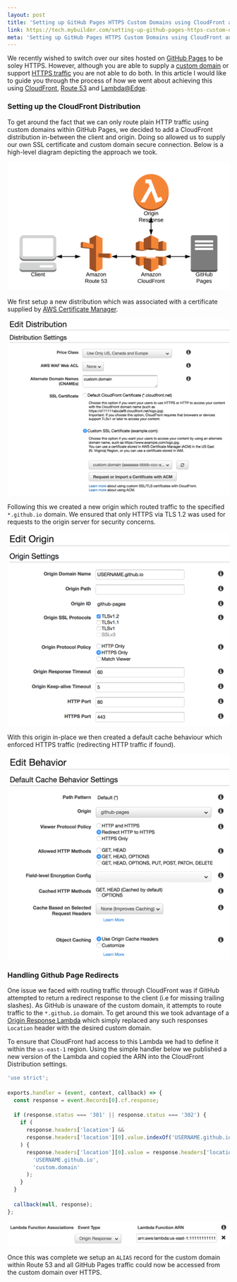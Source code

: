 ```yaml
---
layout: post
title: 'Setting up GitHub Pages HTTPS Custom Domains using CloudFront and Lambda@Edge'
link: https://tech.mybuilder.com/setting-up-github-pages-https-custom-domains-using-cloudfront-and-lambda-edge/
meta: 'Setting up GitHub Pages HTTPS Custom Domains using CloudFront and Lambda@Edge'
---
```


We recently wished to switch over our sites hosted on [GitHub Pages](https://pages.github.com/) to be soley HTTPS.
However, although you are able to supply a [custom domain](https://help.github.com/articles/using-a-custom-domain-with-github-pages/) or support [HTTPS traffic](https://github.com/blog/2186-https-for-github-pages) you are not able to do both.
In this article I would like to guide you through the process of how we went about achieving this using [CloudFront](https://aws.amazon.com/cloudfront/), [Route 53](https://aws.amazon.com/route53/) and [Lambda@Edge](https://aws.amazon.com/lambda/edge/).

<!--more-->

### Setting up the CloudFront Distribution

To get around the fact that we can only route plain HTTP traffic using custom domains within GitHub Pages, we decided to add a CloudFront distribution in-between the client and origin.
Doing so allowed us to supply our own SSL certificate and custom domain secure connection.
Below is a high-level diagram depicting the approach we took.

<img src="/uploads/setting-up-github-pages-https-custom-domains-using-cloudfront-and-lambda-edge/architecture.png" alt="Architecture" />

We first setup a new distribution which was associated with a certificate supplied by [AWS Certificate Manager](https://aws.amazon.com/certificate-manager/).

<img src="/uploads/setting-up-github-pages-https-custom-domains-using-cloudfront-and-lambda-edge/distribution.png" alt="Distribution Settings" />

Following this we created a new origin which routed traffic to the specified `*.github.io` domain.
We ensured that only HTTPS via TLS 1.2 was used for requests to the origin server for security concerns.

<img src="/uploads/setting-up-github-pages-https-custom-domains-using-cloudfront-and-lambda-edge/origin.png" alt="Distribution Origin" />

With this origin in-place we then created a default cache behaviour which enforced HTTPS traffic (redirecting HTTP traffic if found).

<img src="/uploads/setting-up-github-pages-https-custom-domains-using-cloudfront-and-lambda-edge/cache.png" alt="Default Cache Dehaviour" />

### Handling Github Page Redirects

One issue we faced with routing traffic through CloudFront was if GitHub attempted to return a redirect response to the client (i.e for missing trailing slashes).
As GitHub is unaware of the custom domain, it attempts to route traffic to the `*.github.io` domain.
To get around this we took advantage of a [Origin Response Lambda](https://docs.aws.amazon.com/AmazonCloudFront/latest/DeveloperGuide/lambda-updating-http-responses.html) which simply replaced any such responses `Location` header with the desired custom domain.

To ensure that CloudFront had access to this Lambda we had to define it within the `us-east-1` region.
Using the simple handler below we published a new version of the Lambda and copied the ARN into the CloudFront Distribution settings.

```javascript
'use strict';

exports.handler = (event, context, callback) => {
  const response = event.Records[0].cf.response;

  if (response.status === '301' || response.status === '302') {
    if (
      response.headers['location'] &&
      response.headers['location'][0].value.indexOf('USERNAME.github.io') > -1
    ) {
      response.headers['location'][0].value = response.headers['location'][0].value.replace(
        'USERNAME.github.io',
        'custom.domain'
      );
    }
  }

  callback(null, response);
};
```

<img src="/uploads/setting-up-github-pages-https-custom-domains-using-cloudfront-and-lambda-edge/lambda.png" alt="Origin Response Lambda" />

Once this was complete we setup an `ALIAS` record for the custom domain within Route 53 and all GitHub Pages traffic could now be accessed from the custom domain over HTTPS.
